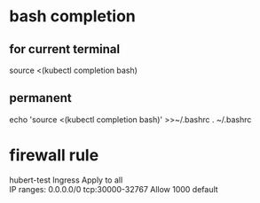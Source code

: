 # bash completion
## for current terminal
source <(kubectl completion bash)

## permanent
echo 'source <(kubectl completion bash)' >>~/.bashrc
. ~/.bashrc

# firewall rule
hubert-test
Ingress
Apply to all	
IP ranges: 0.0.0.0/0
tcp:30000-32767
Allow
1000
default


